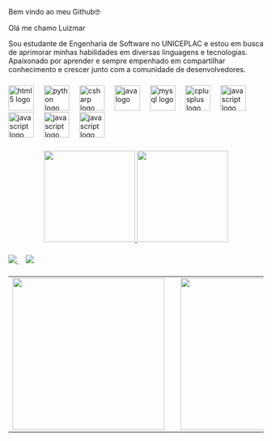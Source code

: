 Bem vindo ao meu Github🤓

Olá me chamo Luizmar

Sou estudante de Engenharia de Software no UNICEPLAC e estou em busca de aprimorar minhas habilidades em diversas linguagens e tecnologias. Apaixonado por aprender e sempre empenhado em compartilhar conhecimento e crescer junto com a comunidade de desenvolvedores.
###

<div align="left">
  <img src="https://cdn.jsdelivr.net/gh/devicons/devicon/icons/html5/html5-original.svg" height="50" alt="html5 logo"  />
  <img width="12" />
  <img src="https://cdn.jsdelivr.net/gh/devicons/devicon/icons/python/python-original.svg" height="50" alt="python logo"  />
  <img width="12" />
  <img src="https://cdn.jsdelivr.net/gh/devicons/devicon/icons/csharp/csharp-original.svg" height="50" alt="csharp logo"  />
  <img width="12" />
  <img src="https://cdn.jsdelivr.net/gh/devicons/devicon/icons/java/java-original.svg" height="50" alt="java logo"  />
  <img width="12" />
  <img src="https://cdn.jsdelivr.net/gh/devicons/devicon/icons/mysql/mysql-original.svg" height="50" alt="mysql logo"  />
  <img width="12" />
  <img src="https://cdn.jsdelivr.net/gh/devicons/devicon/icons/cplusplus/cplusplus-original.svg" height="50" alt="cplusplus logo"  />
  <img width="12" />
  <img src="https://cdn.jsdelivr.net/gh/devicons/devicon/icons/javascript/javascript-original.svg" height="50" alt="javascript logo"  />
  <img width="12" />
  <img src="https://cdn.jsdelivr.net/gh/devicons/devicon@latest/icons/firebase/firebase-original.svg" height="50" alt="javascript logo" />
  <img width="12" />
  <img src="https://cdn.jsdelivr.net/gh/devicons/devicon@latest/icons/electron/electron-original.svg" height="50" alt="javascript logo" />
  <img width="12" />
  <img src="https://cdn.jsdelivr.net/gh/devicons/devicon@latest/icons/figma/figma-original.svg"  height="50" alt="javascript logo" />
  <img width="12" />
  
          
  
  
          
          
</div>

###

<div align="center">
  <a href="https://github.com/LuizmarCardozo">
    <img height="180em" src="https://github-readme-stats.vercel.app/api?username=LuizmarCardozo&show_icons=true&theme=dracula" />
    <img height="180em" src="https://github-readme-stats.vercel.app/api/top-langs/?username=LuizmarCardozo&layout=compact&langs_count=7&theme=dracula" />
  </a>
</div>


###

<div align="left"> 
  <a href="https://br.linkedin.com/in/luizmar-cardozo-de-moura-785698261" target="_blank" rel="noopener noreferrer">
    <img loading="lazy" src="https://img.shields.io/badge/-LinkedIn-%230077B5?style=for-the-badge&logo=linkedin&logoColor=white">
  </a>
  <img width="10" /> <!-- espaçamento -->

  <a href="https://luizmarcardozo.github.io/Portfolio/" target="_blank" rel="noopener noreferrer">
    <img loading="lazy" src="https://img.shields.io/badge/-Portf%C3%B3lio-%236C63FF?style=for-the-badge&logo=vercel&logoColor=white">
  </a>
</div>


###

<table>
  <tr>
    <td><img height="300" src="https://gifdb.com/images/high/coding-animated-laptop-flow-stream-ja04010rm5o68zfk.gif" /></td>
    <td width="24"></td>
    <td><img height="300" src="https://github.com/user-attachments/assets/29aa30d3-bfa1-4c53-89fd-2702264afef1" /></td>
  </tr>
</table>




###
